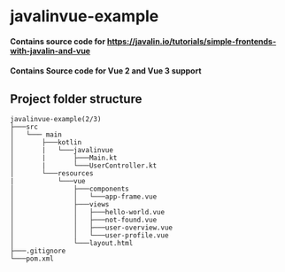 # javalinvue-example

#### Contains source code for https://javalin.io/tutorials/simple-frontends-with-javalin-and-vue

#### Contains Source code for Vue 2 and Vue 3 support

## Project folder structure

```
javalinvue-example(2/3)
├───src
│   └─── main
│       ├───kotlin
│       |   └───javalinvue
│       |       ├───Main.kt
│       |       └───UserController.kt
│       └───resources
|           └───vue 
│               ├───components
│               │   └───app-frame.vue
│               ├───views
│               │   ├───hello-world.vue
│               │   ├───not-found.vue
│               │   ├───user-overview.vue
│               │   └───user-profile.vue
│               └───layout.html
├───.gitignore
└───pom.xml
```

